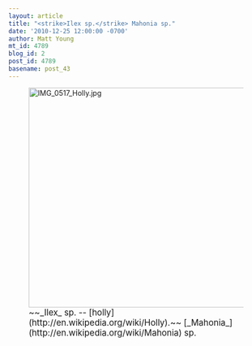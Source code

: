 ```yaml
---
layout: article
title: "<strike>Ilex sp.</strike> Mahonia sp."
date: '2010-12-25 12:00:00 -0700'
author: Matt Young
mt_id: 4789
blog_id: 2
post_id: 4789
basename: post_43
---
```

<figure>
<img src="{{ site.baseurl }}/uploads/2010/IMG_0517_Holly.jpg" alt="IMG_0517_Holly.jpg" width="600" height="433" />
<figcaption markdown="span">
<big>~~_Ilex_ sp. -- [holly](http://en.wikipedia.org/wiki/Holly).~~ [_Mahonia_](http://en.wikipedia.org/wiki/Mahonia) sp.</big> 

</figcaption>
</figure>
